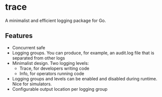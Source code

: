 # trace
A minimalist and efficient logging package for Go.

## Features
* Concurrent safe
* Logging groups. You can produce, for example, an audit.log file that is separated from other logs
* Minimalist design. Two logging levels:
 	* Trace, for developers writing code
 	* Info, for operators running code
* Logging groups and levels can be enabled and disabled during runtime. Nice for simulators.
* Configurable output location per logging group